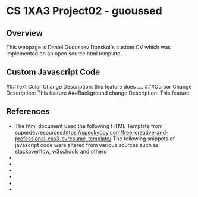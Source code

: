 # CS 1XA3 Project02 - guoussed
## Overview
This webpage is Daniel Guoussev Donskoi's custom CV which was implemented on an open source html template...
## Custom Javascript Code
###Text Color Change
Description: this feature does ....
###Cursor Change
Description: This feature
###Background change
Description: This feature
## References
- The html document used the following HTML Template from superdevresources:https://speckyboy.com/free-creative-and-professional-css3-cvresume-template/
The following snippets of javascript code were altered from various sources such as stackoverflow, w3schools and others
-
-
-
-
-
-

